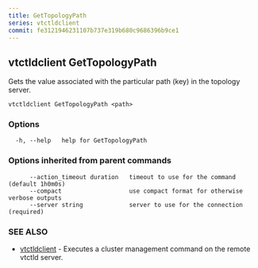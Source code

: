 ```yaml
---
title: GetTopologyPath
series: vtctldclient
commit: fe3121946231107b737e319b680c9686396b9ce1
---
```

## vtctldclient GetTopologyPath

Gets the value associated with the particular path (key) in the topology server.

```
vtctldclient GetTopologyPath <path>
```

### Options

```
  -h, --help   help for GetTopologyPath
```

### Options inherited from parent commands

```
      --action_timeout duration   timeout to use for the command (default 1h0m0s)
      --compact                   use compact format for otherwise verbose outputs
      --server string             server to use for the connection (required)
```

### SEE ALSO

* [vtctldclient](../)	 - Executes a cluster management command on the remote vtctld server.

